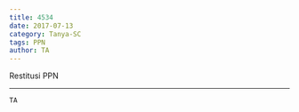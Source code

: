 ```yaml
---
title: 4534
date: 2017-07-13
category: Tanya-SC
tags: PPN
author: TA
---
```


Restitusi PPN

---



`TA`
